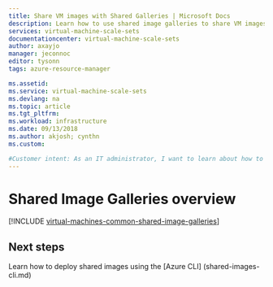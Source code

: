 ```yaml
---
title: Share VM images with Shared Galleries | Microsoft Docs
description: Learn how to use shared image galleries to share VM images across your organization.
services: virtual-machine-scale-sets
documentationcenter: virtual-machine-scale-sets
author: axayjo
manager: jeconnoc
editor: tysonn
tags: azure-resource-manager

ms.assetid: 
ms.service: virtual-machine-scale-sets
ms.devlang: na
ms.topic: article
ms.tgt_pltfrm:
ms.workload: infrastructure
ms.date: 09/13/2018
ms.author: akjosh; cynthn
ms.custom: 

#Customer intent: As an IT administrator, I want to learn about how to create shared VM images to minimize the number of post-deployment configuration tasks.
---
```




# Shared Image Galleries overview


[!INCLUDE [virtual-machines-common-shared-image-galleries](../../includes/virtual-machines-common-shared-image-galleries.md)]


## Next steps

Learn how to deploy shared images using the [Azure CLI] (shared-images-cli.md)
